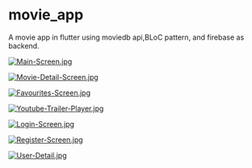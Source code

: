 # movie_app

A movie app in flutter using moviedb api,BLoC pattern, and firebase as backend.

[![Main-Screen.jpg](https://i.postimg.cc/26jpmKTy/Main-Screen.jpg)](https://postimg.cc/2qt97TsN)

[![Movie-Detail-Screen.jpg](https://i.postimg.cc/8P2qs5wq/Movie-Detail-Screen.jpg)](https://postimg.cc/D8cCM79g)

[![Favourites-Screen.jpg](https://i.postimg.cc/260s57Xw/Favourites-Screen.jpg)](https://postimg.cc/sQZ667zQ)

[![Youtube-Trailer-Player.jpg](https://i.postimg.cc/cC6VttpN/Youtube-Trailer-Player.jpg)](https://postimg.cc/0KRtLj5t)

[![Login-Screen.jpg](https://i.postimg.cc/gcT9F4hc/Login-Screen.jpg)](https://postimg.cc/z3K2TCp4)

[![Register-Screen.jpg](https://i.postimg.cc/tJf83Cbn/Register-Screen.jpg)](https://postimg.cc/9wdxV2rc)

[![User-Detail.jpg](https://i.postimg.cc/6pCFZXmT/User-Detail.jpg)](https://postimg.cc/PCr6GBhk)
